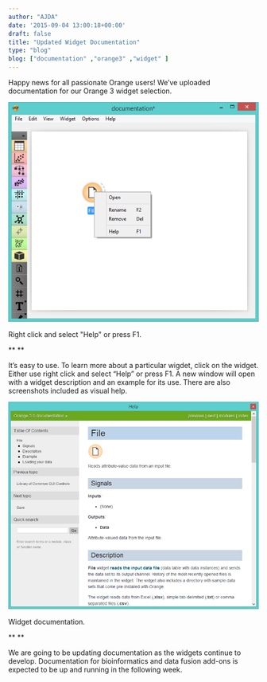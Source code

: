 ```yaml
---
author: "AJDA"
date: '2015-09-04 13:00:18+00:00'
draft: false
title: "Updated Widget Documentation"
type: "blog"
blog: ["documentation" ,"orange3" ,"widget" ]
---
```


Happy news for all passionate Orange users! We’ve uploaded documentation for our Orange 3 widget selection.



![](blog2.png)

Right click and select "Help" or press F1.

** **

It’s easy to use. To learn more about a particular wigdet, click on the widget. Either use right click and select “Help” or press F1. A new window will open with a widget description and an example for its use. There are also screenshots included as visual help.



![](blog1.png)

Widget documentation.

** **

We are going to be updating documentation as the widgets continue to develop. Documentation for bioinformatics and data fusion add-ons is expected to be up and running in the following week. 
